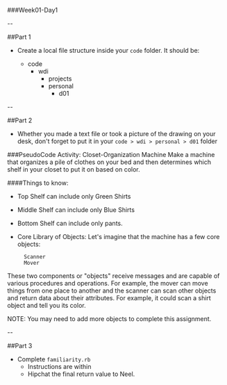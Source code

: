 ###Week01-Day1

--

##Part 1
- Create a local file structure inside your `code` folder. It should be:

    - code
    	- wdi
        	- projects
        	- personal
				- d01

--

##Part 2
- Whether you made a text file or took a picture of the drawing on your desk, don't forget to put it in your `code > wdi > personal > d01` folder

###PseudoCode Activity: Closet-Organization Machine
Make a machine that organizes a pile of clothes on your bed and then determines which shelf in your closet to put it on based on color.

####Things to know:

- Top Shelf can include only Green Shirts
- Middle Shelf can include only Blue Shirts
- Bottom Shelf can include only pants.

- Core Library of Objects: Let's imagine that the machine has a few core objects:

		Scanner
		Mover

These two components or "objects" receive messages and are capable of various procedures and operations. For example, the mover can move things from one place to another and the scanner can scan other objects and return data about their attributes. For example, it could scan a shirt object and tell you its color. 

NOTE: You may need to add more objects to complete this assignment.

--

##Part 3
- Complete `familiarity.rb`
	- Instructions are within
	- Hipchat the final return value to Neel.  
